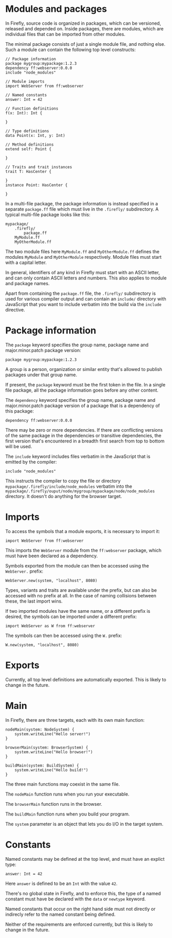 # Modules and packages

In Firefly, source code is organized in packages, which can be versioned, released and depended on. 
Inside packages, there are modules, which are individual files that can be imported from other modules.

The minimal package consists of just a single module file, and nothing else.
Such a module can contain the following top level constructs:

```firefly
// Package information
package mygroup:mypackage:1.2.3
dependency ff:webserver:0.0.0
include "node_modules"

// Module imports
import WebServer from ff:webserver

// Named constants
answer: Int = 42

// Function definitions
f(x: Int): Int {
    
}

// Type definitions
data Point(x: Int, y: Int)

// Method definitions
extend self: Point {

}

// Traits and trait instances
trait T: HasCenter {

}
instance Point: HasCenter {

}
```

In a multi-file package, the package information is instead specified in a separate `package.ff` file which must live in the `.firefly/` subdirectory. A typical multi-file package looks like this:

```
mypackage/
    .firefly/
        package.ff
    MyModule.ff
    MyOtherModule.ff
```

The two module files here `MyModule.ff` and `MyOtherModule.ff` defines the modules `MyModule` and `MyOtherModule` respectively. Module files must start with a capital letter.

In general, identifiers of any kind in Firefly must start with an ASCII letter, and can only contain ASCII letters and numbers. This also applies to module and package names.

Apart from containing the `package.ff` file, the `.firefly/` subdirectory is used for various compiler output and can contain an `include/` directory with JavaScript that you want to include verbatim into the build via the `include` directive.


# Package information

The `package` keyword specifies the group name, package name and major.minor.patch package version:

```firefly
package mygroup:mypackage:1.2.3
```

A group is a person, organization or similar entity that's allowed to publish packages under that group name.

If present, the `package` keyword must be the first token in the file. In a single file package, all the package information goes before any other content.

The `dependency` keyword specifies the group name, package name and major.minor.patch package version of a package that is a dependency of this package:

```firefly
dependency ff:webserver:0.0.0
```

There may be zero or more dependencies. If there are conflicting versions of the same package in the dependencies or transitive dependencies, the first version that's encountered in a breadth first search from top to bottom will be used.

The `include` keyword includes files verbatim in the JavaScript that is emitted by the compiler:

```firefly
include "node_modules"
```

This instructs the compiler to copy the file or directory `mypackage/.firefly/include/node_modules` verbatim into the `mypackage/.firefly/ouput/node/mygroup/mypackage/node/node_modules` directory. It doesn't do anything for the browser target.


# Imports

To access the symbols that a module exports, it is necessary to import it:

```firefly
import WebServer from ff:webserver
```

This imports the `WebServer` module from the `ff:webserver` package, which must have been declared as a dependency.

Symbols exported from the module can then be accessed using the `WebServer.` prefix:

```firefly
WebServer.new(system, "localhost", 8080)
```

Types, variants and traits are available under the prefix, but can also be accessed with no prefix at all. In the case of naming collisions between these, the last import wins.

If two imported modules have the same name, or a different prefix is desired, the symbols can be imported under a different prefix:

```firefly
import WebServer as W from ff:webserver
```

The symbols can then be accessed using the `W.` prefix:

```firefly
W.new(system, "localhost", 8080)
```


# Exports

Currently, all top level definitions are automatically exported. This is likely to change in the future.


# Main

In Firefly, there are three targets, each with its own main function:

```firefly
nodeMain(system: NodeSystem) {
    system.writeLine("Hello server!")
}

browserMain(system: BrowserSystem) {
    system.writeLine("Hello browser!")
}

buildMain(system: BuildSystem) {
    system.writeLine("Hello build!")
}
```

The three main functions may coexist in the same file.

The `nodeMain` function runs when you run your executable.

The `browserMain` function runs in the browser.

The `buildMain` function runs when you build your program.

The `system` parameter is an object that lets you do I/O in the target system.


# Constants

Named constants may be defined at the top level, and must have an explict type:

```firefly
answer: Int = 42
```

Here `answer` is defined to be an `Int` with the value `42`.

There's no global state in Firefly, and to enforce this, the type of a named constant must have be declared with the `data` or `newtype` keyword.

Named constants that occur on the right hand side must not directly or indirecly refer to the named constant being defined.

Neither of the requirements are enforced currently, but this is likely to change in the future.
